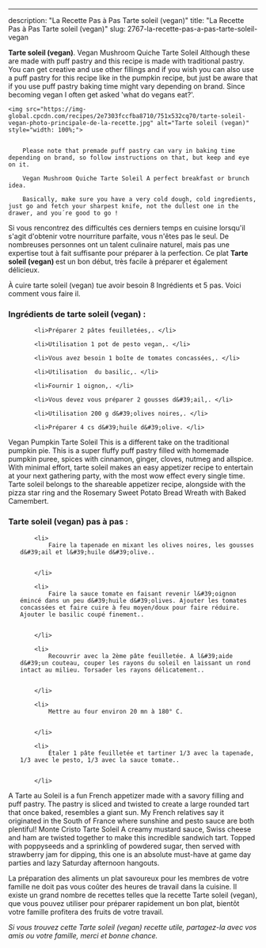 ---
description: "La Recette Pas à Pas Tarte soleil (vegan)"
title: "La Recette Pas à Pas Tarte soleil (vegan)"
slug: 2767-la-recette-pas-a-pas-tarte-soleil-vegan

<p>
	<strong>Tarte soleil (vegan)</strong>. 
	Vegan Mushroom Quiche Tarte Soleil Although these are made with puff pastry and this recipe is made with traditional pastry. You can get creative and use other fillings and if you wish you can also use a puff pastry for this recipe like in the pumpkin recipe, but just be aware that if you use puff pastry baking time might vary depending on brand. Since becoming vegan I often get asked &#39;what do vegans eat?&#39;.
</p>
<p>
	
	<img src="https://img-global.cpcdn.com/recipes/2e7303fccfba8710/751x532cq70/tarte-soleil-vegan-photo-principale-de-la-recette.jpg" alt="Tarte soleil (vegan)" style="width: 100%;">
	
	
		Please note that premade puff pastry can vary in baking time depending on brand, so follow instructions on that, but keep and eye on it.
	
		Vegan Mushroom Quiche Tarte Soleil A perfect breakfast or brunch idea.
	
		Basically, make sure you have a very cold dough, cold ingredients, just go and fetch your sharpest knife, not the dullest one in the drawer, and you´re good to go !
	
</p>

Si vous rencontrez des difficultés ces derniers temps en cuisine lorsqu'il s'agit d'obtenir votre nourriture parfaite, vous n'êtes pas le seul. De nombreuses personnes ont un talent culinaire naturel, mais pas une expertise tout à fait suffisante pour préparer à la perfection. Ce plat <strong> Tarte soleil (vegan) </strong> est un bon début, très facile à préparer et également délicieux.

<!--inarticleads1-->

À cuire tarte soleil (vegan) tue avoir besoin 8 Ingrédients et 5 pas. Voici comment vous faire il.

<h3>Ingrédients de tarte soleil (vegan) :</h3>

<ol>
	
		<li>Préparer 2 pâtes feuilletées,. </li>
	
		<li>Utilisation 1 pot de pesto vegan,. </li>
	
		<li>Vous avez besoin 1 boîte de tomates concassées,. </li>
	
		<li>Utilisation  du basilic,. </li>
	
		<li>Fournir 1 oignon,. </li>
	
		<li>Vous devez vous préparer 2 gousses d&#39;ail,. </li>
	
		<li>Utilisation 200 g d&#39;olives noires,. </li>
	
		<li>Préparer 4 cs d&#39;huile d&#39;olive. </li>
	
</ol>

Vegan Pumpkin Tarte Soleil This is a different take on the traditional pumpkin pie. This is a super fluffy puff pastry filled with homemade pumpkin puree, spices with cinnamon, ginger, cloves, nutmeg and allspice. With minimal effort, tarte soleil makes an easy appetizer recipe to entertain at your next gathering party, with the most wow effect every single time. Tarte soleil belongs to the shareable appetizer recipe, alongside with the pizza star ring and the Rosemary Sweet Potato Bread Wreath with Baked Camembert. 

<!--inarticleads2-->

<h3>Tarte soleil (vegan) pas à pas :</h3>

<ol>
	
		<li>
			Faire la tapenade en mixant les olives noires, les gousses d&#39;ail et l&#39;huile d&#39;olive..
			
			
		</li>
	
		<li>
			Faire la sauce tomate en faisant revenir l&#39;oignon émincé dans un peu d&#39;huile d&#39;olives. Ajouter les tomates concassées et faire cuire à feu moyen/doux pour faire réduire. Ajouter le basilic coupé finement..
			
			
		</li>
	
		<li>
			Recouvrir avec la 2ème pâte feuilletée. A l&#39;aide d&#39;un couteau, couper les rayons du soleil en laissant un rond intact au milieu. Torsader les rayons délicatement..
			
			
		</li>
	
		<li>
			Mettre au four environ 20 mn à 180° C.
			
			
		</li>
	
		<li>
			Étaler 1 pâte feuilletée et tartiner 1/3 avec la tapenade, 1/3 avec le pesto, 1/3 avec la sauce tomate..
			
			
		</li>
	
</ol>

A Tarte au Soleil is a fun French appetizer made with a savory filling and puff pastry. The pastry is sliced and twisted to create a large rounded tart that once baked, resembles a giant sun. My French relatives say it originated in the South of France where sunshine and pesto sauce are both plentiful! Monte Cristo Tarte Soleil A creamy mustard sauce, Swiss cheese and ham are twisted together to make this incredible sandwich tart. Topped with poppyseeds and a sprinkling of powdered sugar, then served with strawberry jam for dipping, this one is an absolute must-have at game day parties and lazy Saturday afternoon hangouts. 

<!--inarticleads1-->

<p>
La préparation des aliments un plat savoureux pour les membres de votre famille ne doit pas vous coûter des heures de travail dans la cuisine. Il existe un grand nombre de recettes telles que la recette Tarte soleil (vegan), que vous pouvez utiliser pour préparer rapidement un bon plat, bientôt votre famille profitera des fruits de votre travail.
</p>

<p>
<i>Si vous trouvez cette Tarte soleil (vegan) recette utile, partagez-la avec vos amis ou votre famille, merci et bonne chance.</i>
</p>
